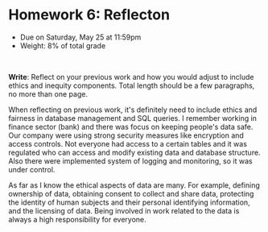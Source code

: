 # Homework 6: Reflecton

- Due on Saturday, May 25 at 11:59pm
- Weight: 8% of total grade

<br>

**Write**: Reflect on your previous work and how you would adjust to include ethics and inequity components. Total length should be a few paragraphs, no more than one page.


When reflecting on previous work, it's definitely need to include ethics and fairness in database management and SQL queries. I remember working in finance sector (bank) and there was focus on keeping people's data safe. Our company were using strong security measures like encryption and access controls. Not everyone had access to a certain tables and it was regulated who can access and modify existing data and database structure. Also there were implemented system of logging and monitoring, so it was under control.

As far as I know the ethical aspects of data are many. For example, defining ownership of data, obtaining consent to collect and share data, protecting the identity of human subjects and their personal identifying information, and the licensing of data. Being involved in work related to the data is always a high responsibility for everyone.


